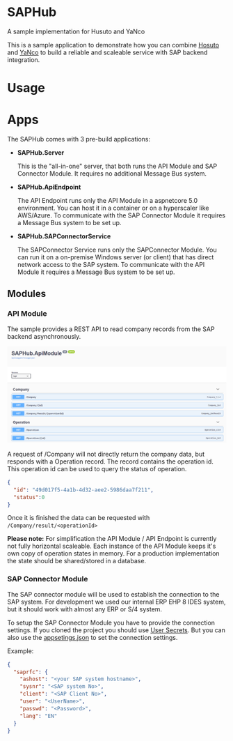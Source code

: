 # SAPHub
A sample implementation for Husuto and YaNco

This is a sample application to demonstrate how you can combine [Hosuto](https://github.com/dbosoft/Hosuto) and [YaNco](https://github.com/dbosoft/YaNco) to build a reliable and scaleable service with SAP backend integration.

# Usage

# Apps

The SAPHub comes with 3 pre-build applications:
- **SAPHub.Server**
  
  This is the "all-in-one" server, that both runs the API Module and SAP Connector Module. It requires no additional Message Bus system.

- **SAPHub.ApiEndpoint**
  
  The API Endpoint runs only the API Module in a aspnetcore 5.0 environment. You can host it in a container or on a hyperscaler like AWS/Azure. 
  To communicate with the SAP Connector Module it requires a Message Bus system to be set up.

- **SAPHub.SAPConnectorService**
  
  The SAPConnector Service runs only the SAPConnector Module. 
  You can run it on a on-premise Windows server (or client) that has direct network access to the SAP system.
  To communicate with the API Module it requires a Message Bus system to be set up.


## Modules

### API Module
The sample provides a REST API to read company records from the SAP backend asynchronously. 

![swagger screenshot](https://raw.githubusercontent.com/dbosoft/SAPHub/main/.github/swagger.png)

A request of /Company will not directly return the company data, but responds with a Operation record. The record contains the operation id. 
This operation id can be used to query the status of operation. 

``` json
{
  "id": "49d017f5-4a1b-4d32-aee2-5986daa7f211",
  "status":0
}
```

Once it is finished the data can be requested with `/Company/result/<operationId>`

**Please note:**
For simplification the API Module / API Endpoint is currently not fully horizontal scaleable. 
Each instance of the API Module keeps it's own copy of operation states in memory. For a production implementation the state should be shared/stored in a database. 

### SAP Connector Module

The SAP connector module will be used to establish the connection to the SAP system. For development we used our internal ERP EHP 8 IDES system, but it should work with almost any ERP or S/4 system.

To setup the SAP Connector Module you have to provide the connection settings. If you cloned the project you should use [User Secrets](https://blog.elmah.io/asp-net-core-not-that-secret-user-secrets-explained/). But you can also use the [appsetings.json](https://github.com/dbosoft/SAPHub/blob/main/src/SAPHub.Server/appsettings.json) to set the connection settings. 

Example:

``` json
{
  "saprfc": {
    "ashost": "<your SAP system hostname>",
    "sysnr": "<SAP system No>",
    "client": "<SAP Client No>",
    "user": "<UserName>",
    "passwd": "<Password>",
    "lang": "EN"
  }
}
```
